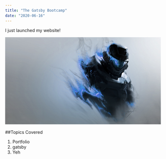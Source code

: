 ```yaml
---
title: "The Gatsby Bootcamp"
date: "2020-06-16"
---
```


I just launched my website!

![Test](./test.jpg)

##Topics Covered

1. Portfolio
2. gatsby
3. Yeh